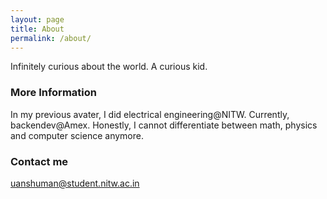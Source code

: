 ```yaml
---
layout: page
title: About
permalink: /about/
---
```


Infinitely curious about the world. A curious kid.

### More Information

In my previous avater, I did electrical engineering@NITW. Currently, backendev@Amex. Honestly, I cannot differentiate between math, physics and computer science anymore.
### Contact me

[uanshuman@student.nitw.ac.in](mailto:email@domain.com)
